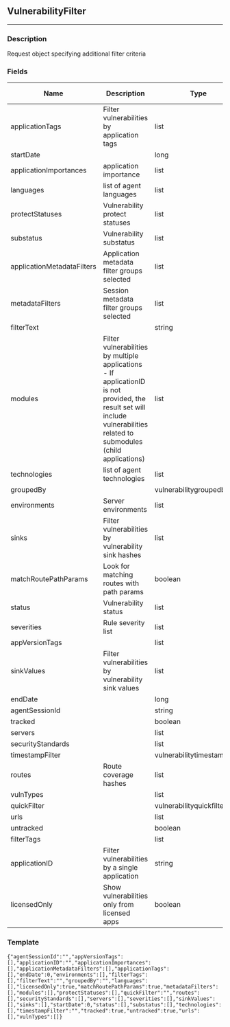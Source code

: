 ## VulnerabilityFilter
---
### Description
Request object specifying additional filter criteria
### Fields
| Name | Description | Type | Allowed Values | Required |
| ---- | ----------- | ---- | -------------- | -------- |
| applicationTags | Filter vulnerabilities by application tags | list |  | true |
| startDate |  | long |  | false |
| applicationImportances | application importance | list |  | false |
| languages | list of agent languages | list |  | true |
| protectStatuses | Vulnerability protect statuses | list |  | true |
| substatus | Vulnerability substatus | list |  | true |
| applicationMetadataFilters | Application metadata filter groups selected | list |  | true |
| metadataFilters | Session metadata filter groups selected | list |  | true |
| filterText |  | string |  | false |
| modules | Filter vulnerabilities by multiple applications - If applicationID is not provided, the result set will include vulnerabilities related to submodules (child applications) | list |  | true |
| technologies | list of agent technologies | list |  | true |
| groupedBy |  | vulnerabilitygroupedby |  | false |
| environments | Server environments | list |  | true |
| sinks | Filter vulnerabilities by vulnerability sink hashes | list |  | true |
| matchRoutePathParams | Look for matching routes with path params | boolean |  | false |
| status | Vulnerability status | list |  | true |
| severities | Rule severity list | list |  | true |
| appVersionTags |  | list |  | true |
| sinkValues | Filter vulnerabilities by vulnerability sink values | list |  | true |
| endDate |  | long |  | false |
| agentSessionId |  | string |  | false |
| tracked |  | boolean |  | false |
| servers |  | list |  | true |
| securityStandards |  | list |  | true |
| timestampFilter |  | vulnerabilitytimestampfield |  | false |
| routes | Route coverage hashes | list |  | true |
| vulnTypes |  | list |  | true |
| quickFilter |  | vulnerabilityquickfiltertype |  | false |
| urls |  | list |  | true |
| untracked |  | boolean |  | false |
| filterTags |  | list |  | true |
| applicationID | Filter vulnerabilities by a single application | string |  | false |
| licensedOnly | Show vulnerabilities only from licensed apps | boolean |  | false |
### Template
```
{"agentSessionId":"","appVersionTags":[],"applicationID":"","applicationImportances":[],"applicationMetadataFilters":[],"applicationTags":[],"endDate":0,"environments":[],"filterTags":[],"filterText":"","groupedBy":"","languages":[],"licensedOnly":true,"matchRoutePathParams":true,"metadataFilters":[],"modules":[],"protectStatuses":[],"quickFilter":"","routes":[],"securityStandards":[],"servers":[],"severities":[],"sinkValues":[],"sinks":[],"startDate":0,"status":[],"substatus":[],"technologies":[],"timestampFilter":"","tracked":true,"untracked":true,"urls":[],"vulnTypes":[]}
```
